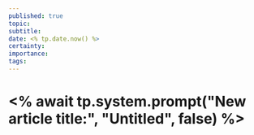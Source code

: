 ```yaml
---
published: true
topic: 
subtitle: 
date: <% tp.date.now() %>
certainty:
importance: 
tags: 
---
```

# <% await tp.system.prompt("New article title:", "Untitled", false) %>
